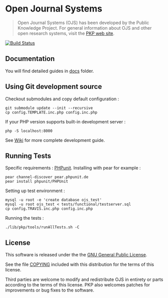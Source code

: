 # Open Journal Systems

> Open Journal Systems (OJS) has been developed by the Public Knowledge Project. For general information about OJS and other open research systems, visit the [PKP web site][pkp].

[![Build Status](https://travis-ci.org/pkp/ojs.svg?branch=master)](https://travis-ci.org/pkp/ojs)

## Documentation

You will find detailed guides in [docs](docs) folder.

## Using Git development source

Checkout submodules and copy default configuration :

    git submodule update --init --recursive
    cp config.TEMPLATE.inc.php config.inc.php

If your PHP version supports built-in development server :

    php -S localhost:8000

See [Wiki][wiki-dev] for more complete development guide.

## Running Tests

Specific requirements : [PHPunit][php-unit]. Installing with pear for example :

    pear channel-discover pear.phpunit.de
    pear install phpunit/PHPUnit

Setting up test environment :

    mysql -u root -e 'create database ojs_test'
    mysql -u root ojs_test < tests/functional/testserver.sql
    cp config.TRAVIS.inc.php config.inc.php

Running the tests :

    ./lib/pkp/tools/runAllTests.sh -C

## License

This software is released under the the [GNU General Public License][gpl-licence].

See the file [COPYING][gpl-licence] included with this distribution for the terms
of this license.

Third parties are welcome to modify and redistribute OJS in entirety or parts
according to the terms of this license. PKP also welcomes patches for
improvements or bug fixes to the software.

[pkp]: http://pkp.sfu.ca/
[readme]: docs/README
[wiki-dev]: http://pkp.sfu.ca/wiki/index.php/HOW-TO_check_out_PKP_applications_from_git
[php-unit]: http://phpunit.de/
[gpl-licence]: docs/COPYING
